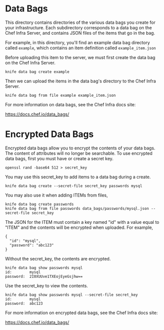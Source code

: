 # Data Bags

This directory contains directories of the various data bags you create for your infrastructure. Each subdirectory corresponds to a data bag on the Chef Infra Server, and contains JSON files of the items that go in the bag.

For example, in this directory, you'll find an example data bag directory called `example`, which contains an item definition called `example_item.json`

Before uploading this item to the server, we must first create the data bag on the Chef Infra Server.

    knife data bag create example

Then we can upload the items in the data bag's directory to the Chef Infra Server.

    knife data bag from file example example_item.json

For more information on data bags, see the Chef Infra docs site:

https://docs.chef.io/data_bags/

# Encrypted Data Bags

Encrypted data bags allow you to encrypt the contents of your data bags. The content of attributes will no longer be searchable. To use encrypted data bags, first you must have or create a secret key.

    openssl rand -base64 512 > secret_key

You may use this secret_key to add items to a data bag during a create.

    knife data bag create --secret-file secret_key passwords mysql

You may also use it when adding ITEMs from files,

    knife data bag create passwords
    knife data bag from file passwords data_bags/passwords/mysql.json --secret-file secret_key

The JSON for the ITEM must contain a key named "id" with a value equal to "ITEM" and the contents will be encrypted when uploaded. For example,

    {
      "id": "mysql",
      "password": "abc123"
    }

Without the secret_key, the contents are encrypted.

    knife data bag show passwords mysql
    id:        mysql
    password:  2I0XUUve1TXEojEyeGsjhw==

Use the secret_key to view the contents.

    knife data bag show passwords mysql --secret-file secret_key
    id:        mysql
    password:  abc123


For more information on encrypted data bags, see the Chef Infra docs site:

https://docs.chef.io/data_bags/

